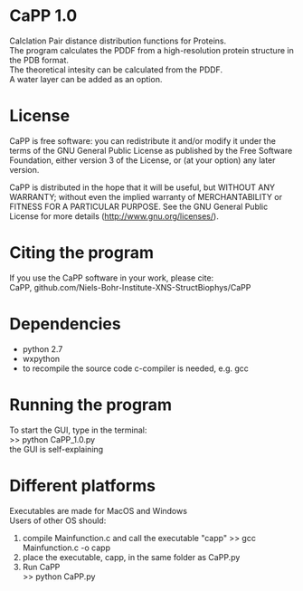 # CaPP 1.0
Calclation Pair distance distribution functions for Proteins.  
The program calculates the PDDF from a high-resolution protein structure in the PDB format.  
The theoretical intesity can be calculated from the PDDF.  
A water layer can be added as an option.  

# License
CaPP is free software: you can redistribute it and/or modify it under the terms of the GNU General Public License as published by the Free Software Foundation, either version 3 of the License, or (at your option) any later version.          
                                                                     
CaPP is distributed in the hope that it will be useful, but WITHOUT ANY WARRANTY; without even the implied warranty of MERCHANTABILITY or FITNESS FOR A PARTICULAR PURPOSE.  See the GNU General Public License for more details (http://www.gnu.org/licenses/).                        
                                                                     
# Citing the program
If you use the CaPP software in your work, please cite:                                         
CaPP, github.com/Niels-Bohr-Institute-XNS-StructBiophys/CaPP                                                  

# Dependencies
- python 2.7  
- wxpython  
- to recompile the source code c-compiler is needed, e.g. gcc  

# Running the program
To start the GUI, type in the terminal:  
        >> python CaPP_1.0.py  
the GUI is self-explaining  

# Different platforms
Executables are made for MacOS and Windows  
Users of other OS should:  
1) compile Mainfunction.c and call the executable "capp" 
        >> gcc Mainfunction.c -o capp
2) place the executable, capp, in the same folder as CaPP.py  
3) Run CaPP  
        >> python CaPP.py  

